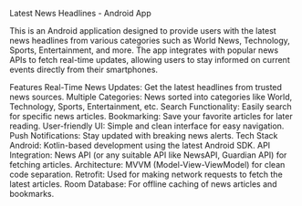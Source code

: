 Latest News Headlines - Android App

This is an Android application designed to provide users with the latest news headlines from various categories such as World News, Technology, Sports, Entertainment, and more. The app integrates with popular news APIs to fetch real-time updates, allowing users to stay informed on current events directly from their smartphones.

Features
Real-Time News Updates: Get the latest headlines from trusted news sources.
Multiple Categories: News sorted into categories like World, Technology, Sports, Entertainment, etc.
Search Functionality: Easily search for specific news articles.
Bookmarking: Save your favorite articles for later reading.
User-friendly UI: Simple and clean interface for easy navigation.
Push Notifications: Stay updated with breaking news alerts.
Tech Stack
Android: Kotlin-based development using the latest Android SDK.
API Integration: News API (or any suitable API like NewsAPI, Guardian API) for fetching articles.
Architecture: MVVM (Model-View-ViewModel) for clean code separation.
Retrofit: Used for making network requests to fetch the latest articles.
Room Database: For offline caching of news articles and bookmarks.
